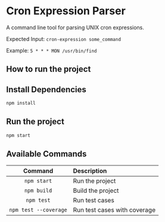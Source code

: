 # Cron Expression Parser

A command line tool for parsing UNIX cron expressions.

Expected Input: `cron-expression some_command`

Example: `5 * * * MON /usr/bin/find`

## How to run the project

## Install Dependencies

```sh
npm install
```
## Run the project

```sh
npm start
```

## Available Commands

| Command | Description |
| :---: | :--- |
| `npm start` | Run the project |
| `npm build` | Build the project |
| `npm test` | Run test cases  |
| `npm test --coverage` | Run test cases with coverage |